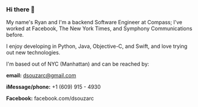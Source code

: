 ### Hi there 👋

My name's Ryan and I'm a backend Software Engineer at Compass; I've worked at Facebook, The New York Times, and Symphony Communications before.

I enjoy developing in Python, Java, Objective-C, and Swift, and love trying out new technologies.

I'm based out of NYC (Manhattan) and can be reached by:

**email:** dsouzarc@gmail.com

**iMessage/phone:** +1 (609) 915 - 4930

**Facebook:** facebook.com/dsouzarc

